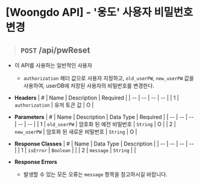 <h1>[Woongdo API] - '웅도' 사용자 비밀번호 변경</h1>

> ## `POST` /api/pwReset

- 이 API를 사용하는 일반적인 사용자
    - `authorization` 헤더 값으로 사용자 지정하고, `old_userPW`, `new_userPW` 값을 사용하여, userDB에 저장된 사용자의 비밀번호를 변경한다.

- **Headers**
    | # | Name | Description | Required |
    | -- | -- | -- | -- |
    | 1 | `authorization` | 유저 토큰 값 | O |

- **Parameters**
    | # | Name | Description | Data Type | Required |
    | -- | -- | -- | -- | -- |
    | 1 | `old_userPW` | 암호화 된 예전 비밀번호 | `String` | O |
    | 2 | `new_userPW` | 암호화 된 새로운 비밀번호 | `String` | O |

- **Response Classes**
    | # | Name | Data Type | Description |
    | -- | -- | -- | -- |
    | 1 | `isError` | `Boolean` | |
    | 2 | `message` | `String` | |

- **Response Errors**
    - 발생할 수 있는 모든 오류는 `message` 항목을 참고하시길 바랍니다.